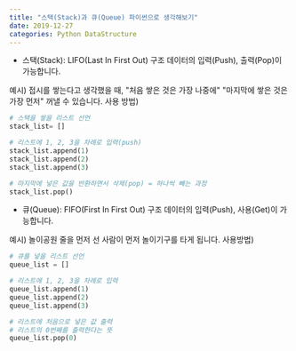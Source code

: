 ```yaml
---
title: "스택(Stack)과 큐(Queue) 파이썬으로 생각해보기"
date: 2019-12-27
categories: Python DataStructure
---
```


- 스택(Stack): LIFO(Last In First Out) 구조
데이터의 입력(Push), 출력(Pop)이 가능합니다.

예시) 접시를 쌓는다고 생각했을 때, "처음 쌓은 것은 가장 나중에" "마지막에 쌓은 것은 가장 먼저" 꺼낼 수 있습니다.
사용 방법)

```py
# 스택을 쌓을 리스트 선언
stack_list= []

# 리스트에 1, 2, 3을 차례로 입력(push)
stack_list.append(1)
stack_list.append(2)
stack_list.append(3)

# 마지막에 넣은 값을 반환하면서 삭제(pop) = 하나씩 빼는 과정
stack_list.pop()
```

- 큐(Queue): FIFO(First In First Out) 구조
데이터의 입력(Push), 사용(Get)이 가능합니다.

예시) 놀이공원 줄을 먼저 선 사람이 먼저 놀이기구를 타게 됩니다.
사용방법)

```py
# 큐를 넣을 리스트 선언
queue_list = []

# 리스트에 1, 2, 3을 차례로 입력
queue_list.append(1)
queue_list.append(2)
queue_list.append(3)

# 리스트에 처음으로 넣은 값 출력
# 리스트의 0번째를 출력한다는 뜻
queue_list.pop(0)
```

